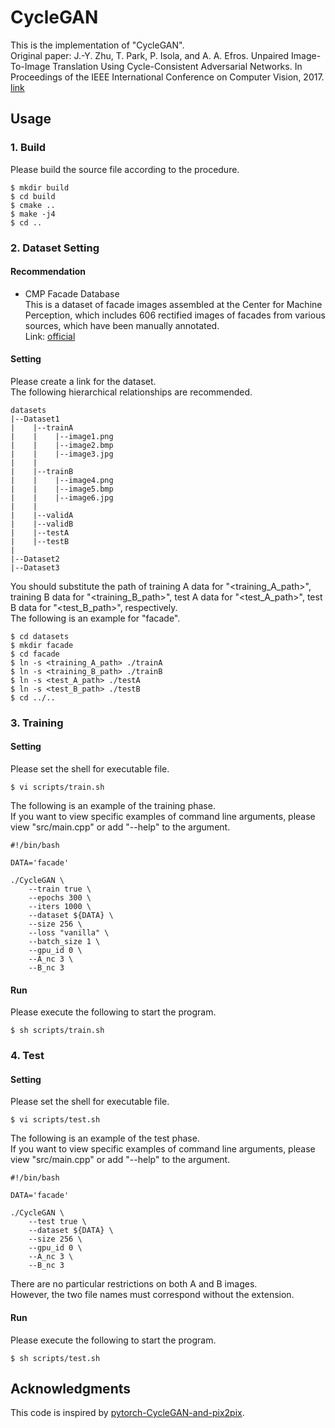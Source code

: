 # CycleGAN
This is the implementation of "CycleGAN".<br>
Original paper: J.-Y. Zhu, T. Park, P. Isola, and A. A. Efros. Unpaired Image-To-Image Translation Using Cycle-Consistent Adversarial Networks. In Proceedings of the IEEE International Conference on Computer Vision, 2017. [link](https://openaccess.thecvf.com/content_iccv_2017/html/Zhu_Unpaired_Image-To-Image_Translation_ICCV_2017_paper.html)

## Usage

### 1. Build
Please build the source file according to the procedure.
~~~
$ mkdir build
$ cd build
$ cmake ..
$ make -j4
$ cd ..
~~~

### 2. Dataset Setting

#### Recommendation
- CMP Facade Database<br>
This is a dataset of facade images assembled at the Center for Machine Perception, which includes 606 rectified images of facades from various sources, which have been manually annotated.<br>
Link: [official](http://cmp.felk.cvut.cz/~tylecr1/facade/)

#### Setting

Please create a link for the dataset.<br>
The following hierarchical relationships are recommended.

~~~
datasets
|--Dataset1
|    |--trainA
|    |    |--image1.png
|    |    |--image2.bmp
|    |    |--image3.jpg
|    |
|    |--trainB
|    |    |--image4.png
|    |    |--image5.bmp
|    |    |--image6.jpg
|    |
|    |--validA
|    |--validB
|    |--testA
|    |--testB
|
|--Dataset2
|--Dataset3
~~~

You should substitute the path of training A data for "<training_A_path>", training B data for "<training_B_path>", test A data for "<test_A_path>", test B data for "<test_B_path>", respectively.<br>
The following is an example for "facade".
~~~
$ cd datasets
$ mkdir facade
$ cd facade
$ ln -s <training_A_path> ./trainA
$ ln -s <training_B_path> ./trainB
$ ln -s <test_A_path> ./testA
$ ln -s <test_B_path> ./testB
$ cd ../..
~~~

### 3. Training

#### Setting
Please set the shell for executable file.
~~~
$ vi scripts/train.sh
~~~
The following is an example of the training phase.<br>
If you want to view specific examples of command line arguments, please view "src/main.cpp" or add "--help" to the argument.
~~~
#!/bin/bash

DATA='facade'

./CycleGAN \
    --train true \
    --epochs 300 \
    --iters 1000 \
    --dataset ${DATA} \
    --size 256 \
    --loss "vanilla" \
    --batch_size 1 \
    --gpu_id 0 \
    --A_nc 3 \
    --B_nc 3
~~~

#### Run
Please execute the following to start the program.
~~~
$ sh scripts/train.sh
~~~

### 4. Test

#### Setting
Please set the shell for executable file.
~~~
$ vi scripts/test.sh
~~~
The following is an example of the test phase.<br>
If you want to view specific examples of command line arguments, please view "src/main.cpp" or add "--help" to the argument.
~~~
#!/bin/bash

DATA='facade'

./CycleGAN \
    --test true \
    --dataset ${DATA} \
    --size 256 \
    --gpu_id 0 \
    --A_nc 3 \
    --B_nc 3
~~~
There are no particular restrictions on both A and B images.<br>
However, the two file names must correspond without the extension.

#### Run
Please execute the following to start the program.
~~~
$ sh scripts/test.sh
~~~


## Acknowledgments
This code is inspired by [pytorch-CycleGAN-and-pix2pix](https://github.com/junyanz/pytorch-CycleGAN-and-pix2pix).
